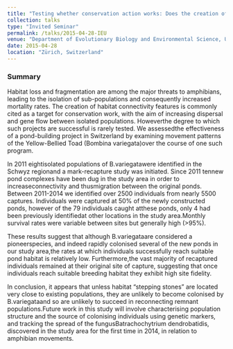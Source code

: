 ```yaml
---
title: "Testing whether conservation action works: Does the creation of stepping-stone ponds increase dispersal?"
collection: talks
type: "Invited Seminar"
permalink: /talks/2015-04-28-IEU
venue: "Department of Evolutionary Biology and Environmental Science, University of Zürich"
date: 2015-04-28 
location: "Zürich, Switzerland"
---
```


### Summary

Habitat loss and fragmentation are among the major threats to amphibians, leading to the isolation of sub-populations and consequently increased mortality rates. The creation of habitat connectivity features is commonly cited as a target for conservation work, with the aim of increasing dispersal and gene flow between isolated populations. Howeverthe degree to which such projects are successful is rarely tested. We assessedthe effectiveness of a pond-building project in Switzerland by examining movement patterns of the Yellow-Bellied Toad (Bombina variegata)over the course of one such program.

In 2011 eightisolated populations of B.variegatawere identified in the Schwyz regionand a mark-recapture study was initiated. Since 2011 tennew pond complexes have been dug in the study area in order to increaseconnectivity and thusmigration between the original ponds. Between 2011-2014 we identified over 2500 individuals from nearly 5500 captures. Individuals were captured at 50% of the newly constructed ponds, however of the 79 individuals caught atthese ponds, only 4 had been previously identifiedat other locations in the study area.Monthly survival rates were variable between sites but generally high (>95%).

These results suggest that although B.variegataare considered a pioneerspecies, and indeed rapidly colonised several of the new ponds in our study area,the rates at which individuals successfully reach suitable pond habitat is relatively low. Furthermore,the vast majority of recaptured individuals remained at their original site of capture, suggesting that once individuals reach suitable breeding habitat they exhibit high site fidelity.

In conclusion, it appears that unless habitat “stepping stones” are located very close to existing populations, they are unlikely to become colonised by B.variegataand so are unlikely to succeed in reconnecting remnant populations.Future work in this study will involve characterising population structure and the source of colonising individuals using genetic markers, and tracking the spread of the fungusBatrachochytrium dendrobatidis, discovered in the study area for the first time in 2014, in relation to amphibian movements.